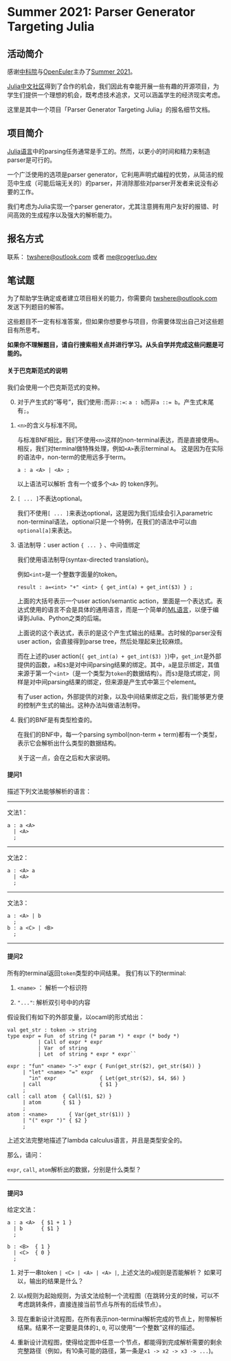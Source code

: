 # Summer 2021: Parser Generator Targeting Julia

## 活动简介

感谢[中科院](http://www.is.cas.cn/)与[OpenEuler](https://openeuler.org/zh/)主办了[Summer 2021](https://summer.iscas.ac.cn/)。

[Julia中文社区](https://discourse.juliacn.com/)得到了合作的机会，我们因此有幸能开展一些有趣的开源项目，为学生们提供一个理想的机会，既考虑技术追求，又可以涵盖学生的经济现实考虑。

这里是其中一个项目「Parser Generator Targeting Julia」的报名细节文档。

## 项目简介

[Julia语言](https://julialang.org/)中的parsing任务通常是手工的。然而，以更小的时间和精力来制造parser是可行的。

一个广泛使用的选项是parser generator，它利用声明式编程的优势，从简洁的规范中生成（可能后端无关的）的parser，并消除那些对parser开发者来说没有必要的工作。

我们考虑为Julia实现一个parser generator，尤其注意拥有用户友好的报错、时间高效的生成程序以及强大的解析能力。

## 报名方式

联系：
twshere@outlook.com 或者 me@rogerluo.dev


## 笔试题

为了帮助学生确定或者建立项目相关的能力，你需要向 twshere@outlook.com 发送下列题目的解答。

这些题目不一定有标准答案，但如果你想要参与项目，你需要体现出自己对这些题目有所思考。

**如果你不理解题目，请自行搜索相关点并进行学习。从头自学并完成这些问题是可能的。**

#### 关于巴克斯范式的说明

我们会使用一个巴克斯范式的变种。

0. 对于产生式的“等号”，我们使用`:`而非`::=`: `a : b`而非`a ::= b`。产生式末尾有`;`。
1. `<n>`的含义与标准不同。

    与标准BNF相比，我们不使用`<n>`这样的non-terminal表达，而是直接使用`n`。
    相反，我们对terminal做特殊处理，例如`<A>`表示terminal `A`。
    这是因为在实际的语法中，non-term的使用远多于term。

    ```bnf
    a : a <A> | <A> ;
    ```

    以上语法可以解析 含有一个或多个`<A>` 的 token序列。

2. `[ ... ]`不表达optional。

    我们不使用`[ ... ]`来表达optional，这是因为我们后续会引入parametric non-terminal语法，optional只是一个特例，在我们的语法中可以由`optional[a]`来表达。

3. 语法制导：user action `{ ... }` 、中间值绑定

    我们使用语法制导(syntax-directed translation)。

    例如`<int>`是一个整数字面量的token。

    ```bnf
    result : a=<int> "+" <int> { get_int(a) + get_int($3) } ;
    ```

    上面的大括号表示一个user action/semantic action，里面是一个表达式。表达式使用的语言不会是具体的通用语言，而是一个简单的[ML语言](https://zh.wikipedia.org/zh-hans/ML%E8%AF%AD%E8%A8%80)，以便于编译到Julia、Python之类的后端。

    上面说的这个表达式，表示的是这个产生式输出的结果。古时候的parser没有user action，会直接得到parse tree，然后处理起来比较麻烦。

    而在上述的user action(`{ get_int(a) + get_int($3) }`)中，`get_int`是外部提供的函数，`a`和`$3`是对中间parsing结果的绑定。其中，`a`是显示绑定，其值来源于第一个`<int>`（是一个类型为`token`的数据结构）。而`$3`是隐式绑定，同样是对中间parsing结果的绑定，但来源是产生式中第三个element。

    有了user action，外部提供的对象，以及中间结果绑定之后，我们能够更方便的控制产生式的输出。这种办法叫做语法制导。

4. 我们的BNF是有类型检查的。

    在我们的BNF中，每一个parsing symbol(non-term + term)都有一个类型，表示它会解析出什么类型的数据结构。

    关于这一点，会在之后和大家说明。

#### 提问1

描述下列文法能够解析的语言：

---

文法1：

```bnf
a : a <A> 
  | <A>
  ;
```

---

文法2：

```bnf
a : <A> a
  | <A>
  ;
```

--- 

文法3：

```bnf
a : <A> | b
  ;
b : a <C> | <B>
  ;
```

---

#### 提问2

所有的terminal返回`token`类型的中间结果。
我们有以下的terminal:

1. `<name>` ： 解析一个标识符

2. `"..."`: 解析双引号中的内容

假设我们有如下的外部变量，以ocaml的形式给出：

```F#
val get_str : token -> string
type expr = Fun  of string (* param *) * expr (* body *)
          | Call of expr * expr
          | Var  of string
          | Let  of string * expr * expr``
```

```bnf
expr : "fun" <name> "->" expr { Fun(get_str($2), get_str($4)) }
     | "let" <name> "=" expr 
       "in" expr              { Let(get_str($2), $4, $6) }
     | call                   { $1 }
     ;
call : call atom  { Call($1, $2) }
     | atom       { $1 }
     ;
atom : <name>       { Var(get_str($1)) }
     | "(" expr ")" { $2 }
     ;
```

上述文法完整地描述了lambda calculus语言，并且是类型安全的。

那么，请问：

`expr`, `call`, `atom`解析出的数据，分别是什么类型？

---

#### 提问3


给定文法：

```bnf
a : a <A>  { $1 + 1 }
  | b      { $1 }
  ;

b : <B>  { 1 }
  | <C>  { 0 }
  ;
```

1. 对于一串token `| <C> | <A> | <A> |`, 上述文法的`a`规则是否能解析？ 如果可以，输出的结果是什么？

2. 以`a`规则为起始规则，为该文法绘制一个流程图（在跳转分支的时候，可以不考虑跳转条件，直接连接当前节点与所有的后续节点）。

3. 现在重新设计流程图，在所有表示non-terminal解析完成的节点上，附带解析结果。结果不一定要是具体的`1`, `0`, 可以使用“一个整数”这样的描述。

4. 重新设计流程图，使得给定图中任意一个节点，都能得到完成解析需要的剩余完整路径（例如，有10条可能的路径，第一条是`x1 -> x2 -> x3 -> ...`)。